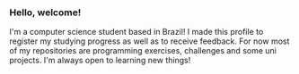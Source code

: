 ### Hello, welcome!
I'm a computer science student based in Brazil! 
I made this profile to register my studying progress as well as to receive feedback. For now most of my repositories are programming exercises, challenges and some uni projects.
I'm always open to learning new things!
